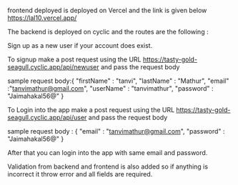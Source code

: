 
frontend deployed is deployed on Vercel and the link is given below https://lal10.vercel.app/

The backend is deployed on cyclic and the routes are the following :

Sign up as a new user if your account does exist.

To signup make a post request using the URL https://tasty-gold-seagull.cyclic.app/api/newuser and pass the request body 

sample request body:{
    "firstName" : "tanvi",
    "lastName" : "Mathur",
    "email" :"tanvimathur@gmail.com",
    "userName" : "tanvimathur",
    "password" : "Jaimahakal56@"
}

To Login into the app make a post request using the URL https://tasty-gold-seagull.cyclic.app/api/user and pass the request body 

sample request body : {
    "email" : "tanvimathur@gmail.com",
    "password" : "Jaimahakal56@"
}

After that you can login into the app with same email and password.

Validation from backend and frontend is also added so if anything is incorrect it throw error and all fields are required.




